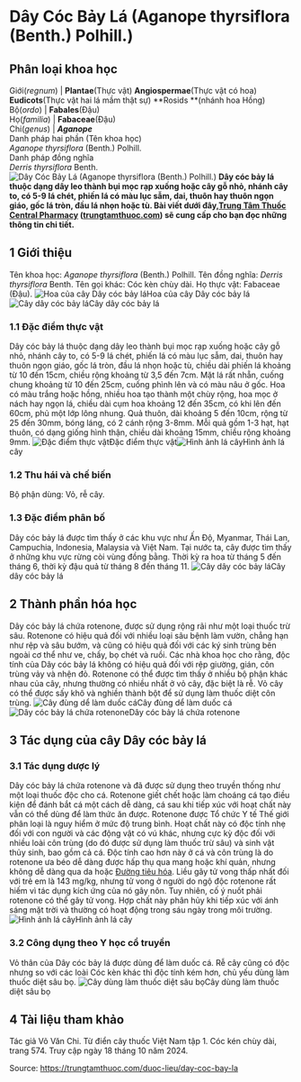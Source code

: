 # Dây Cóc Bảy Lá (Aganope thyrsiflora (Benth.) Polhill.)

Phân loại khoa học  
---  
Giới(_regnum_) |  **Plantae**(Thực vật) **Angiospermae**(Thực vật có hoa) **Eudicots**(Thực vật hai lá mầm thật sự) **Rosids **(nhánh hoa Hồng)  
Bộ(_ordo_) | **Fabales**(Đậu)  
Họ(_familia_) | **Fabaceae**(Đậu)  
Chi(_genus_) | **_Aganope_**  
Danh pháp hai phần (Tên khoa học)  
_Aganope thyrsiflora_ (Benth.) Polhill.  
Danh pháp đồng nghĩa  
_Derris thyrsiflora_ Benth.  
![Dây Cóc Bảy Lá \(Aganope thyrsiflora \(Benth.\) Polhill.\)](https://trungtamthuoc.com/images/others/day-coc-bay-la-7632.jpg)
**Dây cóc bảy lá thuộc dạng dây leo thành bụi mọc rạp xuống hoặc cây gỗ nhỏ, nhánh cây to, có 5-9 lá chét, phiến lá có màu lục sẫm, dai, thuôn hay thuôn ngọn giáo, gốc lá tròn, đầu lá nhọn hoặc tù. Bài viết dưới đây,[Trung Tâm Thuốc Central Pharmacy](https://trungtamthuoc.com/ "Trung Tâm Thuốc Central Pharmacy") ([trungtamthuoc.com](https://trungtamthuoc.com/ "trungtamthuoc.com")) sẽ cung cấp cho bạn đọc những thông tin chi tiết.**
##  1 Giới thiệu
Tên khoa học: _Aganope thyrsiflora_ (Benth.) Polhill.
Tên đồng nghĩa: _Derris thyrsiflora_ Benth.
Tên gọi khác: Cóc kèn chùy dài.
Họ thực vật: Fabaceae (Đậu).
![Hoa của cây Dây cóc bảy lá](https://trungtamthuoc.com/images/item/day-coc-bay-la-6.jpg)Hoa của cây Dây cóc bảy lá![Cây dây cóc bảy lá](https://trungtamthuoc.com/images/item/day-coc-bay-la-0.jpg)Cây dây cóc bảy lá
### 1.1 Đặc điểm thực vật
Dây cóc bảy lá thuộc dạng dây leo thành bụi mọc rạp xuống hoặc cây gỗ nhỏ, nhánh cây to, có 5-9 lá chét, phiến lá có màu lục sẫm, dai, thuôn hay thuôn ngọn giáo, gốc lá tròn, đầu lá nhọn hoặc tù, chiều dài phiến lá khoảng từ 10 đến 15cm, chiều rộng khoảng từ 3,5 đến 7cm. Mặt lá rất nhẵn, cuống chung khoảng từ 10 đến 25cm, cuống phình lên và có màu nâu ở gốc.
Hoa có màu trắng hoặc hồng, nhiều hoa tạo thành một chùy rộng, hoa mọc ở nách hay ngọn lá, chiều dài cụm hoa khoảng 12 đến 35cm, có khi lên đến 60cm, phủ một lớp lông nhung.
Quả thuôn, dài khoảng 5 đến 10cm, rộng từ 25 đến 30mm, bóng láng, có 2 cánh rộng 3-8mm.
Mỗi quả gồm 1-3 hạt, hạt thuôn, có dạng giống hình thận, chiều dài khoảng 15mm, chiều rộng khoảng 9mm.
![Đặc điểm thực vật](https://trungtamthuoc.com/images/item/day-coc-bay-la-7.jpg)Đặc điểm thực vật![Hình ảnh lá cây](https://trungtamthuoc.com/images/item/day-coc-bay-la-1.jpg)Hình ảnh lá cây
### 1.2 Thu hái và chế biến
Bộ phận dùng: Vỏ, rễ cây.
### 1.3 Đặc điểm phân bố
Dây cóc bảy lá được tìm thấy ở các khu vực như Ấn Độ, Myanmar, Thái Lan, Campuchia, Indonesia, Malaysia và Việt Nam. Tại nước ta, cây được tìm thấy ở những khu vực rừng còi vùng đồng bằng.
Thời kỳ ra hoa từ tháng 5 đến tháng 6, thời kỳ đậu quả từ tháng 8 đến tháng 11.
![Cây dây cóc bảy lá](https://trungtamthuoc.com/images/item/day-coc-bay-la-2.jpg)Cây dây cóc bảy lá
##  2 Thành phần hóa học
Dây cóc bảy lá chứa rotenone, được sử dụng rộng rãi như một loại thuốc trừ sâu. Rotenone có hiệu quả đối với nhiều loại sâu bệnh làm vườn, chẳng hạn như rệp và sâu bướm, và cũng có hiệu quả đối với các ký sinh trùng bên ngoài cơ thể như ve, chấy, bọ chét và ruồi. Các nhà khoa học cho rằng, độc tính của Dây cóc bảy lá không có hiệu quả đối với rệp giường, gián, côn trùng vảy và nhện đỏ.
Rotenone có thể được tìm thấy ở nhiều bộ phận khác nhau của cây, nhưng thường có nhiều nhất ở vỏ cây, đặc biệt là rễ. Vỏ cây có thể được sấy khô và nghiền thành bột để sử dụng làm thuốc diệt côn trùng.
![Cây đùng dể làm duốc cá](https://trungtamthuoc.com/images/item/day-coc-bay-la-8.jpg)Cây đùng dể làm duốc cá![Dây cóc bảy lá chứa rotenone](https://trungtamthuoc.com/images/item/day-coc-bay-la-3.jpg)Dây cóc bảy lá chứa rotenone
##  3 Tác dụng của cây Dây cóc bảy lá
### 3.1 Tác dụng dược lý
Dây cóc bảy lá chứa rotenone và đã được sử dụng theo truyền thống như một loại thuốc độc cho cá. Rotenone giết chết hoặc làm choáng cá tạo điều kiện để đánh bắt cá một cách dễ dàng, cá sau khi tiếp xúc với hoạt chất này vẫn có thể dùng để làm thức ăn được.
Rotenone được Tổ chức Y tế Thế giới phân loại là nguy hiểm ở mức độ trung bình. Hoạt chất này có độc tính nhẹ đối với con người và các động vật có vú khác, nhưng cực kỳ độc đối với nhiều loài côn trùng (do đó được sử dụng làm thuốc trừ sâu) và sinh vật thủy sinh, bao gồm cả cá. Độc tính cao hơn này ở cá và côn trùng là do rotenone ưa béo dễ dàng được hấp thụ qua mang hoặc khí quản, nhưng không dễ dàng qua da hoặc [Đường tiêu hóa](https://trungtamthuoc.com/thuoc-tieu-hoa "Đường tiêu hóa"). Liều gây tử vong thấp nhất đối với trẻ em là 143 mg/kg, nhưng tử vong ở người do ngộ độc rotenone rất hiếm vì tác dụng kích ứng của nó gây nôn. Tuy nhiên, cố ý nuốt phải rotenone có thể gây tử vong.
Hợp chất này phân hủy khi tiếp xúc với ánh sáng mặt trời và thường có hoạt động trong sáu ngày trong môi trường.
![Hình ảnh lá cây](https://trungtamthuoc.com/images/item/day-coc-bay-la-4.jpg)Hình ảnh lá cây
### 3.2 Công dụng theo Y học cổ truyền
Vỏ thân của Dây cóc bảy lá được dùng để làm duốc cá. Rễ cây cũng có độc nhưng so với các loài Cóc kèn khác thì độc tính kém hơn, chủ yếu dùng làm thuốc diệt sâu bọ.
![Cây dùng làm thuốc diệt sâu bọ](https://trungtamthuoc.com/images/item/day-coc-bay-la-5.jpg)Cây dùng làm thuốc diệt sâu bọ
##  4 Tài liệu tham khảo
Tác giả Võ Văn Chi. Từ điển cây thuốc Việt Nam tập 1. Cóc kén chùy dài, trang 574. Truy cập ngày 18 tháng 10 năm 2024.


Source: https://trungtamthuoc.com/duoc-lieu/day-coc-bay-la